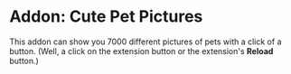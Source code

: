 # Addon: Cute Pet Pictures
This addon can show you 7000 different pictures of pets with a click of a button. (Well, a click on the extension button or the extension's **Reload** button.)